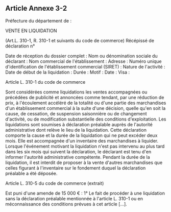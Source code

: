 Article Annexe 3-2
----
Préfecture du département de :


VENTE EN LIQUIDATION

(Art.L. 310-1, R. 310-1 et suivants du code de commerce) Récépissé de
déclaration n°

Date de réception du dossier complet : Nom ou dénomination sociale du déclarant
: Nom commercial de l'établissement : Adresse : Numéro unique d'identification
de l'établissement commercial (SIRET) : Nature de l'activité : Date de début de
la liquidation : Durée : Motif : Date : Visa :

Article L. 310-1 du code de commerce

Sont considérées comme liquidations les ventes accompagnées ou précédées de
publicité et annoncées comme tendant, par une réduction de prix, à l'écoulement
accéléré de la totalité ou d'une partie des marchandises d'un établissement
commercial à la suite d'une décision, quelle qu'en soit la cause, de cessation,
de suspension saisonnière ou de changement d'activité, ou de modification
substantielle des conditions d'exploitation. Les liquidations sont soumises à
déclaration préalable auprès de l'autorité administrative dont relève le lieu de
la liquidation. Cette déclaration comporte la cause et la durée de la
liquidation qui ne peut excéder deux mois. Elle est accompagnée d'un inventaire
des marchandises à liquider. Lorsque l'événement motivant la liquidation n'est
pas intervenu au plus tard dans les six mois qui suivent la déclaration, le
déclarant est tenu d'en informer l'autorité administrative compétente. Pendant
la durée de la liquidation, il est interdit de proposer à la vente d'autres
marchandises que celles figurant à l'inventaire sur le fondement duquel la
déclaration préalable a été déposée.

Article L. 310-5 du code de commerce (extrait)

Est puni d'une amende de 15 000 € : 1° Le fait de procéder à une liquidation
sans la déclaration préalable mentionnée à l'article L. 310-1 ou en
méconnaissance des conditions prévues à cet article [...].

